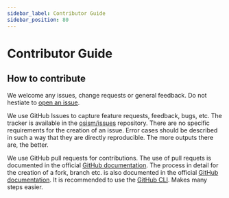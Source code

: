```yaml
---
sidebar_label: Contributor Guide
sidebar_position: 80
---
```


# Contributor Guide

## How to contribute

We welcome any issues, change requests or general feedback. Do not hestiate to [open an issue](https://github.com/osism/issues/issues/new).

We use GitHub Issues to capture feature requests, feedback, bugs, etc. The tracker is available in the
[osism/issues](https://github.com/osism/issues/issues) repository. There are no specific requirements for the creation of an issue.
Error cases should be described in such a way that they are directly reproducible. The more outputs there are,
the better.

We use GitHub pull requests for contributions. The use of pull requets is documented in the
official [GitHub documentation](https://docs.github.com/en/github/collaborating-with-pull-requests).
The process in detail for the creation of a fork, branch etc. is also documented in the
official [GitHub documentation](https://docs.github.com/en/github/collaborating-with-pull-requests/proposing-changes-to-your-work-with-pull-requests).
It is recommended to use the [GitHub CLI](https://cli.github.com). Makes many steps easier.

